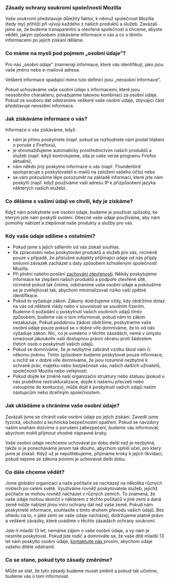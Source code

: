 ### Zásady ochrany soukromí společnosti Mozilla

Vaše soukromí představuje důležitý faktor, k němuž společnost Mozilla (tedy my) přihlíží při vývoji každého z našich produktů a služeb. Zavázali jsme se, že budeme transparentní a otevřená společnost a chceme, abyste věděli, jakým způsobem získáváme informace o vás a co s těmito informacemi po jejich získání děláme.

### Co máme na mysli pod pojmem „osobní údaje”?

Pro nás „osobní údaje” znamenají informace, které vás identifikují, jako jsou vaše jméno nebo e-mailová adresa.

Veškeré informace spadající mimo tuto definici jsou „neosobní informace”.

Pokud uchováváme vaše osobní údaje s informacemi, které jsou neosobního charakteru, považujeme takovou kombinaci za osobní údaje. Pokud ze souboru dat odstraníme veškeré vaše osobní údaje, zbývající část představuje neosobní informace.

### Jak získáváme informace o vás?

Informace o vás získáváme, když:

- nám je přímo poskytnete (např. pokud se rozhodnete nám poslat hlášení o poruše z Firefoxu),
- je shromažďujeme automaticky prostřednictvím našich produktů a služeb (např. když kontrolujeme, zda je vaše verze programu Firefox aktuální),
- nám někdo jiný poskytne informace o vás (např. Thunderbird spolupracuje s poskytovateli e-mailů na založení vašeho účtu) nebo
- se vám pokoušíme lépe porozumět na základě informací, které jste nám poskytli (např. když používáme vaši adresu IP k přizpůsobení jazyka některých našich služeb).

### Co děláme s vašimi údaji ve chvíli, kdy je získáme?

Když nám poskytnete své osobní údaje, budeme je používat způsoby, ke kterým jste nám poskytli svolení. Obecně vaše údaje používáme, aby nám pomohly nabízet a zlepšovat naše produkty a služby pro vás.

### Kdy vaše údaje sdílíme s ostatními?

- Pokud jsme s jejich sdílením od vás získali souhlas.
- Ke zpracování nebo poskytování produktů a služeb pro vás, nicméně pouze v případě, že příslušné subjekty přijímající údaje od nás přijaly smluvní závazek zacházet s daty způsobem schváleným společností Mozilla.
- Při plnění našeho poslání [zachování otevřenosti](http://www.mozilla.org/about/manifesto.html). Někdy poskytujeme informace ke zlepšení našich produktů a podpoře otevřené sítě, nicméně pokud tak činíme, odstraníme vaše osobní údaje a pokoušíme se je zveřejňovat tak, abychom minimalizovali riziko vaší zpětné identifikace.
- Pokud to vyžaduje zákon. Zákony dodržujeme vždy, kdy obdržíme dotaz na vás od některé vlády nebo v souvislosti se soudním řízením. Budeme-li požádání o poskytnutí vašich osobních údajů tímto způsobem, budeme vás o tom informovat, pokud nám to zákon nezakazuje. Pokud podobnou žádost obdržíme, poskytneme vaše osobní údaje pouze pokud se v dobré víře domníváme, že to od nás vyžaduje zákon. Nic, co je uvedeno v těchto zásadách, nemá v úmyslu omezovat jakoukoliv vaši dostupnou právní obranu proti žádostem třetích osob o poskytnutí vašich údajů.
- Pokud se domníváme, že je nezbytné zabránit vzniku škod vám či někomu jinému. Tímto způsobem budeme poskytovat pouze informace, u nichž se v dobré víře domníváme, že jsou rozumně nezbytné k ochraně práv, majetku nebo bezpečnosti vás, našich dalších uživatelů, společnosti Mozilla nebo veřejnosti.
- Pokud dojde ke změně naší organizační struktury nebo statusu (pokud u nás proběhne restrukturalizace, dojde k našemu převzetí nebo vstoupíme do konkurzu), může dojít k poskytnutí vašich údajů našim nástupcům nebo dceřiným společnostem.

### Jak ukládáme a chráníme vaše osobní údaje?

Zavázali jsme se chránit vaše osobní údaje po jejich získání. Zavedli jsme fyzická, obchodní a technická bezpečnostní opatření. Pokud se navzdory našim snahám dozvíme o porušení zabezpečení, budeme vás informovat, abychom mohli přijmout vhodné nápravné kroky.

Vaše osobní údaje nechceme uchovávat po dobu delší než je nezbytná, takže si je ponecháváme jenom tak dlouho, abychom splnili účel, pro který jsme je získali. Když už je nepotřebujeme, přijímáme kroky k jejich likvidaci, pokud nejsme ze zákona povinni je uchovávat delší dobu.

### Co dále chceme vědět?

Jsme globální organizací a naše počítače se nacházejí na několika různých místech po celém světě. Využíváme rovněž poskytovatele služeb, jejichž počítače se mohou rovněž nacházet v různých zemích. To znamená, že vaše údaje mohou skončit v některém z těchto počítačů v jiné zemi a daná země může nabízet jinou míru ochrany dat než vaše země. Pokud nám poskytnete informace, souhlasíte s tímto druhem převodu vašich údajů. Bez ohledu na to, v jaké zemi se vaše údaje nacházejí, dodržujeme platné právo a veškeré závazky, které uvádíme v těchto zásadách ochrany soukromí.

Jste-li mladší 13 let, nemáme zájem o vaše osobní údaje, a vy nám je nesmíte poskytovat. Pokud jste rodič a domníváte se, že vaše dítě mladší 13 let nám poskytlo osobní údaje, [kontaktujte nás ](https://www.mozilla.org/en-US/privacy/policies/firefox-os/) prosím, abychom údaje vašeho dítěte odstranili.

### Co se stane, pokud tyto zásady změníme?

Může se stát, že tyto zásady budeme muset změnit a pokud tak učiníme, budeme vás o tom informovat.
